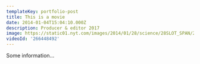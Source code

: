 ```yaml
---
templateKey: portfolio-post
title: This is a movie
date: 2014-01-04T15:04:10.000Z
description: Producer & editor 2017
image: https://static01.nyt.com/images/2014/01/28/science/28SLOT_SPAN/28SLOT-superJumbo.jpg?quality=90&auto=webp
videoId: '266448492'
---
```


Some information...